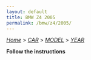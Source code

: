 ```yaml
---
layout: default
title: BMW Z4 2005
permalink: /bmw/z4/2005/
---
```

[*Home*](/) > [*CAR*](/car/) > [*MODEL*](/car/model/) > [*YEAR*](/car/model/year/)

**Follow the instructions**